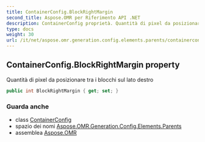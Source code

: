 ```yaml
---
title: ContainerConfig.BlockRightMargin
second_title: Aspose.OMR per Riferimento API .NET
description: ContainerConfig proprietà. Quantità di pixel da posizionare tra i blocchi sul lato destro
type: docs
weight: 30
url: /it/net/aspose.omr.generation.config.elements.parents/containerconfig/blockrightmargin/
---
```

## ContainerConfig.BlockRightMargin property

Quantità di pixel da posizionare tra i blocchi sul lato destro

```csharp
public int BlockRightMargin { get; set; }
```

### Guarda anche

* class [ContainerConfig](../)
* spazio dei nomi [Aspose.OMR.Generation.Config.Elements.Parents](../../containerconfig/)
* assemblea [Aspose.OMR](../../../)


